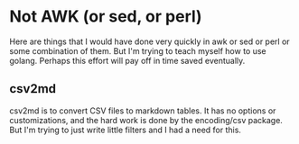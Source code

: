 # Not AWK (or sed, or perl)

Here are things that I would have done very quickly in awk or sed or perl or some combination of them. But I'm trying to teach myself how to use golang. Perhaps this effort will pay off in time saved eventually.

## csv2md

csv2md is to convert CSV files to markdown tables. It has no options or customizations, and the hard work is done by the encoding/csv package. But I'm trying to just write little filters and I had a need for this.